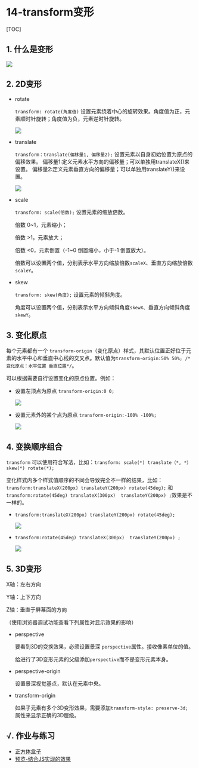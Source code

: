 # 14-transform变形
[TOC]

## 1. 什么是变形

![](http://static.zzhitong.com/lesson-files/html/img/14-1.png)

## 2. 2D变形

- rotate

  `transform: rotate(角度值)` 设置元素绕着中心的旋转效果。角度值为正，元素顺时针旋转；角度值为负，元素逆时针旋转。

  ![](http://static.zzhitong.com/lesson-files/html/img/14-2.png)

- translate

  `transform：translate(偏移量1, 偏移量2);` 设置元素以自身初始位置为原点的偏移效果。
  偏移量1:定义元素水平方向的偏移量；可以单独用translateX()来设置。
  偏移量2:定义元素垂直方向的偏移量；可以单独用translateY()来设置。

  ![](http://static.zzhitong.com/lesson-files/html/img/14-3.png)

- scale

  `transform: scale(倍数);` 设置元素的缩放倍数。

  倍数 0~1，元素缩小；

  倍数 >1，元素放大；

  倍数 <0，元素倒置（-1~0 倒置缩小，小于-1 倒置放大）。 

  倍数可以设置两个值，分别表示水平方向缩放倍数`scaleX`、垂直方向缩放倍数`scaleY`。

- skew

  `transform: skew(角度);` 设置元素的倾斜角度。

  角度可以设置两个值，分别表示水平方向倾斜角度`skewX`、垂直方向倾斜角度`skewY`。

## 3. 变化原点

每个元素都有一个 `transform-origin`（变化原点）样式，其默认位置正好位于元素的水平中心和垂直中心线的交叉点。默认值为`transform-origin:50% 50%; /*变化原点：水平位置 垂直位置*/`。

可以根据需要自行设置变化的原点位置。例如：

- 设置左顶点为原点 `transform-origin:0 0;`

  ![](http://static.zzhitong.com/lesson-files/html/img/14-4.png)

- 设置元素外的某个点为原点 `transform-origin:-100% -100%;`

  ![](http://static.zzhitong.com/lesson-files/html/img/14-5.png)

## 4. 变换顺序组合

`transform` 可以使用符合写法，比如：`transform: scale(*) translate（*, *）skew(*) rotate(*);`

变化样式内多个样式值顺序的不同会导致完全不一样的结果，比如：`transform:translateX(200px) translateY(200px) rotate(45deg);` 和 `transform:rotate(45deg) translateX(300px) 
translateY(200px) ;`效果是不一样的。

- `transform:translateX(200px) translateY(200px) rotate(45deg);`

  ![](http://static.zzhitong.com/lesson-files/html/img/14-6.png)

- `transform:rotate(45deg) translateX(300px) 
  translateY(200px) ;`

  ![](http://static.zzhitong.com/lesson-files/html/img/14-7.png)

## 5. 3D变形

X轴：左右方向

Y轴：上下方向

Z轴：垂直于屏幕面的方向

（使用浏览器调试功能查看下列属性对显示效果的影响）

- perspective

  要看到3D的变换效果，必须设置景深 `perspective`属性。接收像素单位的值。

  给进行了3D变形元素的父级添加`perspective`而不是变形元素本身。

- perspective-origin

  设置景深视觉基点，默认在元素中央。

- transform-origin

  如果子元素有多个3D变形效果，需要添加`transform-style: preserve-3d; `属性来显示正确的3D层级。

## √. 作业与练习

- [正方体盒子](http://static.zzhitong.com/lesson-files/html/code/14-1.html)
- [预览-结合JS实现的效果](http://static.zzhitong.com/lesson-files/html/code/14-2.html)












